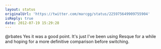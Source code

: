 ```yaml
---
layout: status
originalUrl: 'https://twitter.com/marcgg/status/225975649909755904'
isReply: true
date: 2012-07-19 15:29:28
---
```


@rbates Yes it was a good point. It's just I've been using Resque for a while and hoping for a more definitive comparison before switching.
